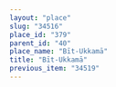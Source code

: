 ```yaml
---
layout: "place"
slug: "34516"
place_id: "379"
parent_id: "40"
place_name: "Bīt-Ukkamā"
title: "Bīt-Ukkamā"
previous_item: "34519"
---
```

